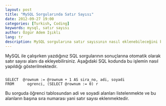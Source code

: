 ```yaml
---
layout: post
title: "MySQL Sorgularında Satır Sayısı"
date: 2012-09-27 19:00
categories: [Turkish, Coding]
keywords: mysql, satır sayısı
author: Özgür Adem Işıklı
lang: tr
description: MySQL sorgularına satır sayısının nasıl eklenebileceğini bu makalede bulabilirsiniz.
---
```


MySQL ile çalışırken yazdığınız SQL sorgularının sonuçlarına otomatik olarak satır sayısı alanı da ekleyebilirsiniz. Aşağıdaki SQL kodunda bu işlemin nasıl yapıldığı gösterilmektedir.

<pre><code class="language-sql">
SELECT 	@rownum := @rownum + 1 AS sira_no, adi, soyadi
FROM      ogrenci, (SELECT @rownum := 0) r
</code></pre>

Bu sorguda öğrenci tablosundan adi ve soyadi alanları listelenmekte ve bu alanların başına sıra numarası yani satır sayısı eklenmektedir.
